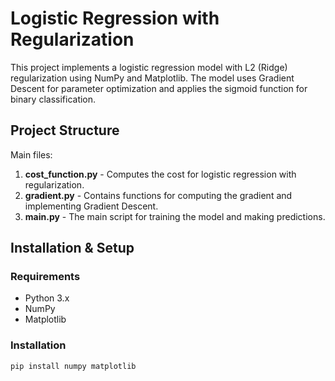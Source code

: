 # Logistic Regression with Regularization  

This project implements a logistic regression model with L2 (Ridge) regularization using NumPy and Matplotlib. The model uses Gradient Descent for parameter optimization and applies the sigmoid function for binary classification.  

## Project Structure  

Main files:  

1. **cost_function.py** - Computes the cost for logistic regression with regularization.  
2. **gradient.py** - Contains functions for computing the gradient and implementing Gradient Descent.  
3. **main.py** - The main script for training the model and making predictions.  

## Installation & Setup  

### Requirements  
- Python 3.x  
- NumPy  
- Matplotlib  

### Installation  
```bash
pip install numpy matplotlib
